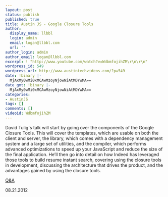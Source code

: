 ```yaml
---
layout: post
status: publish
published: true
title: Austin JS - Google Closure Tools
author:
  display_name: llbbl
  login: admin
  email: logan@llbbl.com
  url: ''
author_login: admin
author_email: logan@llbbl.com
excerpt: ! "http://www.youtube.com/watch?v=WdbmfojihZM\r\n\r\n"
wordpress_id: 549
wordpress_url: http://www.austintechvideos.com/?p=549
date: !binary |-
  MjAxMy0wMi0xMCAwMzoyNjowNiAtMDYwMA==
date_gmt: !binary |-
  MjAxMy0wMi0xMCAwMzoyNjowNiAtMDYwMA==
categories:
- AustinJS
tags: []
comments: []
videoid: WdbmfojihZM
---
```

<p>David Tulig's talk will start by going over the components of the Google Closure Tools. This will cover the
templates, which are usable on both the client and server, the library, which comes with a dependency management
system and a large set of utilities, and the compiler, which performs advanced optimizations to speed up your
JavaScript and reduce the size of the final application. He’ll then go into detail on how Indeed has leveraged
those tools to build resume instant search, covering using the closure tools in development, discussing the
architecture that drives the product, and the advantages gained by using the closure tools.</p>
<p><a href="http://www.youtube.com/watch?v=NkIg-5iMf_A">Q&A</a></p>
<p>08.21.2012</p>
